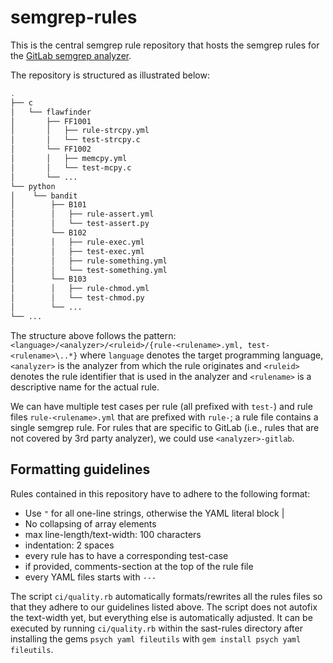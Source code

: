 # semgrep-rules

This is the central semgrep rule repository that hosts the semgrep rules
for the [GitLab semgrep analyzer](https://gitlab.com/gitlab-org/security-products/analyzers/semgrep).

The repository is structured as illustrated below:

``` bash
.
├── c
│   └── flawfinder
│       ├── FF1001
│       │   ├── rule-strcpy.yml
│       │   └── test-strcpy.c
│       └── FF1002
│       │   ├── memcpy.yml
│       │   └── test-mcpy.c
│       └── ...
└── python
│    └── bandit
│        ├── B101
│        │   ├── rule-assert.yml
│        │   └── test-assert.py
│        └── B102
│        │   ├── rule-exec.yml
│        │   ├── test-exec.yml
│        │   ├── rule-something.yml
│        │   └── test-something.yml
│        └── B103
│        │   ├── rule-chmod.yml
│        │   └── test-chmod.py
│        └── ...
└── ...
```

The structure above follows the pattern:
`<language>/<analyzer>/<ruleid>/{rule-<rulename>.yml, test-<rulename>\..*}`
where `language` denotes the target programming language, `<analyzer>` is the
analyzer from which the rule originates and `<ruleid>` denotes the rule identifier
that is used in the analyzer and `<rulename>` is a descriptive name for the
actual rule. 

We can have multiple test cases per rule (all prefixed with `test-`) and rule
files `rule-<rulename>.yml` that are prefixed with `rule-`; a rule file
contains a single semgrep rule.  For rules that are specific to GitLab (i.e.,
rules that are not covered by 3rd party analyzer), we could use
`<analyzer>-gitlab`.

## Formatting guidelines

Rules contained in this repository have to adhere to the following format:

- Use `"` for all one-line strings, otherwise the YAML literal block |
- No collapsing of array elements
- max line-length/text-width: 100 characters
- indentation: 2 spaces
- every rule has to have a corresponding test-case
- if provided, comments-section at the top of the rule file
- every YAML files starts with `---`

The script `ci/quality.rb` automatically formats/rewrites all the rules files
so that they adhere to our guidelines listed above. The script does not autofix
the text-width yet, but everything else is automatically adjusted. It can be
executed by running `ci/quality.rb` within the sast-rules directory after
installing the gems `psych yaml fileutils` with `gem install psych yaml fileutils`.


